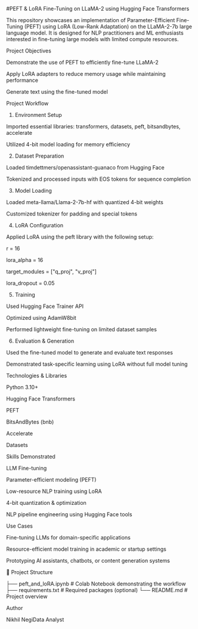 #PEFT & LoRA Fine-Tuning on LLaMA-2 using Hugging Face Transformers

This repository showcases an implementation of Parameter-Efficient Fine-Tuning (PEFT) using LoRA (Low-Rank Adaptation) on the LLaMA-2-7b large language model. It is designed for NLP practitioners and ML enthusiasts interested in fine-tuning large models with limited compute resources.

Project Objectives

Demonstrate the use of PEFT to efficiently fine-tune LLaMA-2

Apply LoRA adapters to reduce memory usage while maintaining performance

Generate text using the fine-tuned model

Project Workflow

1. Environment Setup

Imported essential libraries: transformers, datasets, peft, bitsandbytes, accelerate

Utilized 4-bit model loading for memory efficiency

2. Dataset Preparation

Loaded timdettmers/openassistant-guanaco from Hugging Face

Tokenized and processed inputs with EOS tokens for sequence completion

3. Model Loading

Loaded meta-llama/Llama-2-7b-hf with quantized 4-bit weights

Customized tokenizer for padding and special tokens

4. LoRA Configuration

Applied LoRA using the peft library with the following setup:

r = 16

lora_alpha = 16

target_modules = ["q_proj", "v_proj"]

lora_dropout = 0.05

5. Training

Used Hugging Face Trainer API

Optimized using AdamW8bit

Performed lightweight fine-tuning on limited dataset samples

6. Evaluation & Generation

Used the fine-tuned model to generate and evaluate text responses

Demonstrated task-specific learning using LoRA without full model tuning

Technologies & Libraries

Python 3.10+

Hugging Face Transformers

PEFT

BitsAndBytes (bnb)

Accelerate

Datasets

Skills Demonstrated

LLM Fine-tuning

Parameter-efficient modeling (PEFT)

Low-resource NLP training using LoRA

4-bit quantization & optimization

NLP pipeline engineering using Hugging Face tools

Use Cases

Fine-tuning LLMs for domain-specific applications

Resource-efficient model training in academic or startup settings

Prototyping AI assistants, chatbots, or content generation systems

📁 Project Structure

├── peft_and_loRA.ipynb          # Colab Notebook demonstrating the workflow
├── requirements.txt             # Required packages (optional)
└── README.md                    # Project overview

Author

Nikhil NegiData Analyst 

